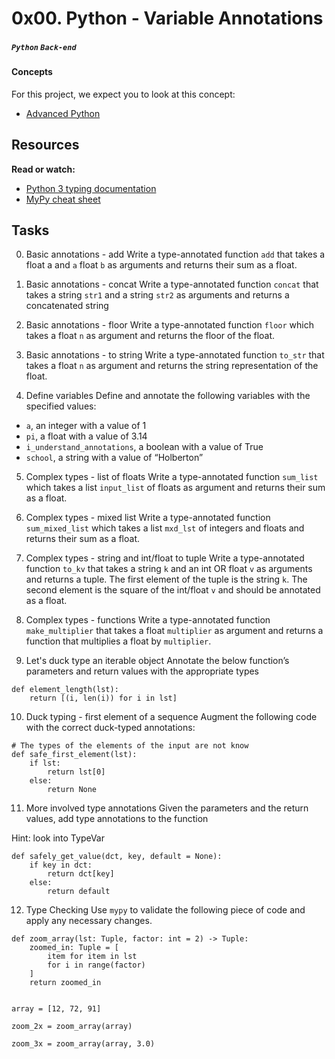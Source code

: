# 0x00. Python - Variable Annotations
##### `Python` `Back-end`

#### Concepts
For this project, we expect you to look at this concept:

* [Advanced Python](https://intranet.alxswe.com/concepts/554)

## Resources
**Read or watch:**

* [Python 3 typing documentation](https://docs.python.org/3/library/typing.html)
* [MyPy cheat sheet](https://mypy.readthedocs.io/en/latest/cheat_sheet_py3.html)

## Tasks
0. Basic annotations - add
Write a type-annotated function `add` that takes a float a and `a` float `b` as arguments and returns their sum as a float.

1. Basic annotations - concat
Write a type-annotated function `concat` that takes a string `str1` and a string `str2` as arguments and returns a concatenated string

2. Basic annotations - floor
Write a type-annotated function `floor` which takes a float `n` as argument and returns the floor of the float.

3. Basic annotations - to string
Write a type-annotated function `to_str` that takes a float `n` as argument and returns the string representation of the float.

4. Define variables
Define and annotate the following variables with the specified values:

* `a`, an integer with a value of 1
* `pi`, a float with a value of 3.14
* `i_understand_annotations`, a boolean with a value of True
* `school`, a string with a value of “Holberton”

5. Complex types - list of floats
Write a type-annotated function `sum_list` which takes a list `input_list` of floats as argument and returns their sum as a float.

6. Complex types - mixed list
Write a type-annotated function `sum_mixed_list` which takes a list `mxd_lst` of integers and floats and returns their sum as a float.

7. Complex types - string and int/float to tuple
Write a type-annotated function `to_kv` that takes a string `k` and an int OR float `v` as arguments and returns a tuple. The first element of the tuple is the string `k`. The second element is the square of the int/float `v` and should be annotated as a float.

8. Complex types - functions
Write a type-annotated function `make_multiplier` that takes a float `multiplier` as argument and returns a function that multiplies a float by `multiplier`.

9. Let's duck type an iterable object
Annotate the below function’s parameters and return values with the appropriate types
```
def element_length(lst):
    return [(i, len(i)) for i in lst]
```

10. Duck typing - first element of a sequence
Augment the following code with the correct duck-typed annotations:
```
# The types of the elements of the input are not know
def safe_first_element(lst):
    if lst:
        return lst[0]
    else:
        return None
```

11. More involved type annotations
Given the parameters and the return values, add type annotations to the function

Hint: look into TypeVar
```
def safely_get_value(dct, key, default = None):
    if key in dct:
        return dct[key]
    else:
        return default
```

12. Type Checking
Use `mypy` to validate the following piece of code and apply any necessary changes.
```
def zoom_array(lst: Tuple, factor: int = 2) -> Tuple:
    zoomed_in: Tuple = [
        item for item in lst
        for i in range(factor)
    ]
    return zoomed_in


array = [12, 72, 91]

zoom_2x = zoom_array(array)

zoom_3x = zoom_array(array, 3.0)
```
